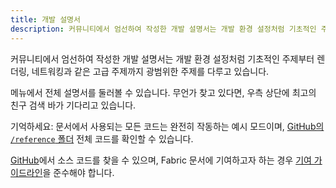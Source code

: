 ```yaml
---
title: 개발 설명서
description: 커뮤니티에서 엄선하여 작성한 개발 설명서는 개발 환경 설정처럼 기초적인 주제부터 렌더링, 네트워킹과 같은 고급 주제까지 광범위한 주제를 다루고 있습니다.
---
```


커뮤니티에서 엄선하여 작성한 개발 설명서는 개발 환경 설정처럼 기초적인 주제부터 렌더링, 네트워킹과 같은 고급 주제까지 광범위한 주제를 다루고 있습니다.

메뉴에서 전체 설명서를 둘러볼 수 있습니다. 무언가 찾고 있다면, 우측 상단에 최고의 친구 검색 바가 기다리고 있습니다.

기억하세요: 문서에서 사용되는 모든 코드는 완전히 작동하는 예시 모드이며, [GitHub의 `/reference` 폴더](https://github.com/FabricMC/fabric-docs/tree/main/reference/1.21.8) 전체 코드를 확인할 수 있습니다.

[GitHub](https://github.com/FabricMC/fabric-docs)에서 소스 코드를 찾을 수 있으며, Fabric 문서에 기여하고자 하는 경우 [기여 가이드라인](../contributing)을 준수해야 합니다.
